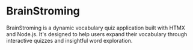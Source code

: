 # **BrainStroming**
BrainStroming is a dynamic vocabulary quiz application built with HTMX and Node.js. It's designed to help users expand their vocabulary through interactive quizzes and insightful word exploration.



